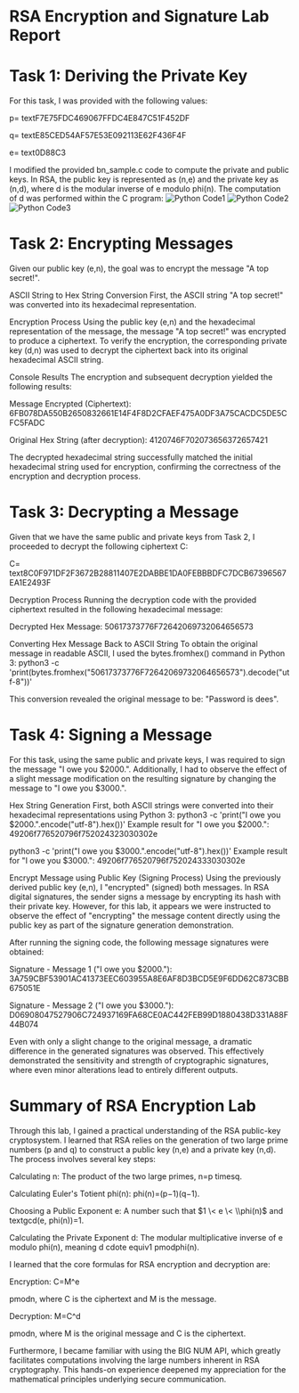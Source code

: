 # RSA Encryption and Signature Lab Report
# Task 1: Deriving the Private Key
For this task, I was provided with the following values:

p=
textF7E75FDC469067FFDC4E847C51F452DF

q=
textE85CED54AF57E53E092113E62F436F4F

e=
text0D88C3

I modified the provided bn_sample.c code to compute the private and public keys. In RSA, the public key is represented as (n,e) and the private key as (n,d), where d is the modular inverse of e modulo 
phi(n). The computation of d was performed within the C program:
![Python Code1](https://media.discordapp.net/attachments/1174554222323318844/1398036476872233051/RSA_Code_1.png?ex=6883e66e&is=688294ee&hm=175c02e4094db80b8e906e8ebc66077aadde39c363374cbec9b6b76d182e3952&=&format=webp&quality=lossless)
![Python Code2](https://media.discordapp.net/attachments/1174554222323318844/1398036476603666532/RSA_Code_2.png?ex=6883e66e&is=688294ee&hm=4c3a3c7f395182ade02524c3aac3fe7b69ad18200c4c719aa64aed63166993a1&=&format=webp&quality=lossless)
![Python Code3](https://media.discordapp.net/attachments/1174554222323318844/1398036476322775201/RSA_Code_3.png?ex=6883e66e&is=688294ee&hm=a77915f9f5dbe7526ec7eecb7f8f731c80d70b17833663fb84280b01a9462ee6&=&format=webp&quality=lossless)


# Task 2: Encrypting Messages
Given our public key (e,n), the goal was to encrypt the message "A top secret!".

ASCII String to Hex String Conversion
First, the ASCII string "A top secret!" was converted into its hexadecimal representation.

Encryption Process
Using the public key (e,n) and the hexadecimal representation of the message, the message "A top secret!" was encrypted to produce a ciphertext. To verify the encryption, the corresponding private key (d,n) was used to decrypt the ciphertext back into its original hexadecimal ASCII string.

Console Results
The encryption and subsequent decryption yielded the following results:

Message Encrypted (Ciphertext): 6FB078DA550B2650832661E14F4F8D2CFAEF475A0DF3A75CACDC5DE5CFC5FADC

Original Hex String (after decryption): 4120746F702073656372657421

The decrypted hexadecimal string successfully matched the initial hexadecimal string used for encryption, confirming the correctness of the encryption and decryption process.

# Task 3: Decrypting a Message
Given that we have the same public and private keys from Task 2, I proceeded to decrypt the following ciphertext C:

C=
text8C0F971DF2F3672B28811407E2DABBE1DA0FEBBBDFC7DCB67396567EA1E2493F

Decryption Process
Running the decryption code with the provided ciphertext resulted in the following hexadecimal message:

Decrypted Hex Message: 50617373776F72642069732064656573

Converting Hex Message Back to ASCII String
To obtain the original message in readable ASCII, I used the bytes.fromhex() command in Python 3:
python3 -c 'print(bytes.fromhex("50617373776F72642069732064656573").decode("utf-8"))'

This conversion revealed the original message to be: "Password is dees".

# Task 4: Signing a Message
For this task, using the same public and private keys, I was required to sign the message "I owe you $2000.". Additionally, I had to observe the effect of a slight message modification on the resulting signature by changing the message to "I owe you $3000.".

Hex String Generation
First, both ASCII strings were converted into their hexadecimal representations using Python 3:
python3 -c 'print("I owe you $2000.".encode("utf-8").hex())'
Example result for "I owe you $2000.": 49206f776520796f752024323030302e

python3 -c 'print("I owe you $3000.".encode("utf-8").hex())'
Example result for "I owe you $3000.": 49206f776520796f752024333030302e

Encrypt Message using Public Key (Signing Process)
Using the previously derived public key (e,n), I "encrypted" (signed) both messages. In RSA digital signatures, the sender signs a message by encrypting its hash with their private key. However, for this lab, it appears we were instructed to observe the effect of "encrypting" the message content directly using the public key as part of the signature generation demonstration.

After running the signing code, the following message signatures were obtained:

Signature - Message 1 ("I owe you $2000."): 3A759CBF53901AC41373EEC603955A8E6AF8D3BCD5E9F6DD62C873CBB675051E

Signature - Message 2 ("I owe you $3000."): D06908047527906C724937169FA68CE0AC442FEB99D1880438D331A88F44B074

Even with only a slight change to the original message, a dramatic difference in the generated signatures was observed. This effectively demonstrated the sensitivity and strength of cryptographic signatures, where even minor alterations lead to entirely different outputs.

# Summary of RSA Encryption Lab
Through this lab, I gained a practical understanding of the RSA public-key cryptosystem. I learned that RSA relies on the generation of two large prime numbers (p and q) to construct a public key (n,e) and a private key (n,d). The process involves several key steps:

Calculating n: The product of the two large primes, n=p
timesq.

Calculating Euler's Totient 
phi(n): 
phi(n)=(p−1)(q−1).

Choosing a Public Exponent e: A number such that $1 \< e \< \\phi(n)$ and 
textgcd(e,
phi(n))=1.

Calculating the Private Exponent d: The modular multiplicative inverse of e modulo 
phi(n), meaning d
cdote
equiv1
pmodphi(n).

I learned that the core formulas for RSA encryption and decryption are:

Encryption: C=M^e
 
pmodn, where C is the ciphertext and M is the message.

Decryption: M=C^d
 
pmodn, where M is the original message and C is the ciphertext.

Furthermore, I became familiar with using the BIG NUM API, which greatly facilitates computations involving the large numbers inherent in RSA cryptography. This hands-on experience deepened my appreciation for the mathematical principles underlying secure communication.
